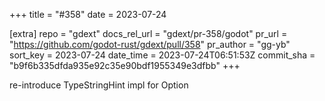 +++
title = "#358"
date = 2023-07-24

[extra]
repo = "gdext"
docs_rel_url = "gdext/pr-358/godot"
pr_url = "https://github.com/godot-rust/gdext/pull/358"
pr_author = "gg-yb"
sort_key = 2023-07-24
date_time = 2023-07-24T06:51:53Z
commit_sha = "b9f6b335dfda935e92c35e90bdf1955349e3dfbb"
+++

re-introduce TypeStringHint impl for Option<T>
